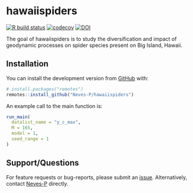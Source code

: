 
<!-- README.md is generated from README.Rmd. Please edit that file -->

# hawaiispiders

<!-- badges: start -->

[![R build
status](https://github.com/Neves-P/hawaiispiders/workflows/R-CMD-check/badge.svg)](https://github.com/Neves-P/hawaiispiders/actions)
[![codecov](https://codecov.io/gh/Neves-P/hawaiispiders/branch/master/graph/badge.svg?token=RXzIKuJ8wa)](https://codecov.io/gh/Neves-P/hawaiispiders)
[![DOI](https://zenodo.org/badge/DOI/10.5281/zenodo.4544048.svg)](https://doi.org/10.5281/zenodo.4544041)
<!-- badges: end -->

The goal of hawaiispiders is to study the diversification and impact of
geodynamic processes on spider species present on Big Island, Hawaii.

## Installation

You can install the development version from
[GitHub](https://github.com/) with:

``` r
# install.packages("remotes")
remotes::install_github("Neves-P/hawaiispiders")
```

An example call to the main function is:

``` r
run_main(
  datalist_name = "y_c_max",
  M = 165,
  model = 1,
  seed_range = 1
)
```

## Support/Questions

For feature requests or bug-reports, please submit an
[issue](https://github.com/Neves-P/hawaiispiders/issues/new).
Alternatively, contact [Neves-P](https://github.com/Neves-P) directly.
